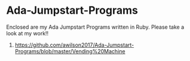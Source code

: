 # Ada-Jumpstart-Programs

Enclosed are my Ada Jumpstart Programs written in Ruby. Please take a look at my work!!

1. https://github.com/awilson2017/Ada-Jumpstart-Programs/blob/master/Vending%20Machine 
